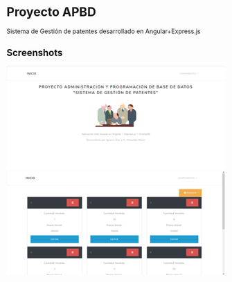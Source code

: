 # Proyecto APBD

Sistema de Gestión de patentes desarrollado en Angular+Express.js

## Screenshots
![](docs/screenshot1.png)
![](docs/Screenshot2.png)